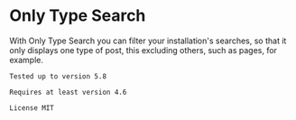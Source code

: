 # Only Type Search
With Only Type Search you can filter your installation's searches, so that it only displays one type of post, this excluding others, such as pages, for example.


    Tested up to version 5.8

    Requires at least version 4.6

    License MIT